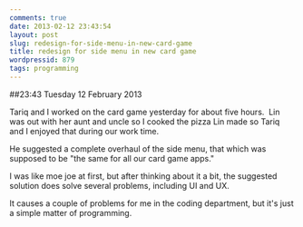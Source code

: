 ```yaml
---
comments: true
date: 2013-02-12 23:43:54
layout: post
slug: redesign-for-side-menu-in-new-card-game
title: redesign for side menu in new card game
wordpressid: 879
tags: programming
---
```


##23:43 Tuesday 12 February 2013

Tariq and I worked on the card game yesterday for about five hours.  Lin was out with her aunt and uncle so I cooked the pizza Lin made so Tariq and I enjoyed that during our work time.

He suggested a complete overhaul of the side menu, that which was supposed to be "the same for all our card game apps."

I was like moe joe at first, but after thinking about it a bit, the suggested solution does solve several problems, including UI and UX.

It causes a couple of problems for me in the coding department, but it's just a simple matter of programming.
